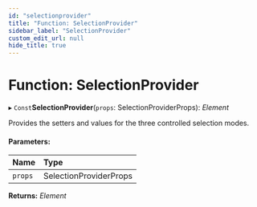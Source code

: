 ```yaml
---
id: "selectionprovider"
title: "Function: SelectionProvider"
sidebar_label: "SelectionProvider"
custom_edit_url: null
hide_title: true
---
```


# Function: SelectionProvider

▸ `Const`**SelectionProvider**(`props`: SelectionProviderProps): *Element*

Provides the setters and values for the three controlled selection modes.

#### Parameters:

Name | Type |
:------ | :------ |
`props` | SelectionProviderProps |

**Returns:** *Element*
